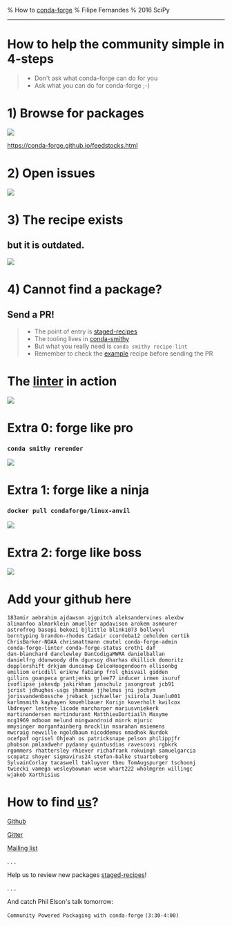 % How to [conda-forge](https://conda-forge.github.io/)
% Filipe Fernandes
% 2016 SciPy

---

# How to help the community simple in 4-steps

> - Don't ask what conda-forge can do for you
> - Ask what you can do for conda-forge ;-)

# 1) Browse for packages

![](images/package_list.png)

https://conda-forge.github.io/feedstocks.html

# 2) Open issues

![](images/github_issues.png)

# 3) The recipe exists
## but it is outdated.

![](images/github_maintaince_changes.png)

# 4) Cannot find a package?
## Send a PR!

> - The point of entry is [staged-recipes](https://github.com/conda-forge/staged-recipes)
> - The tooling lives in [conda-smithy](https://github.com/conda-forge/conda-smithy)
> - But what you really need is `conda smithy recipe-lint`
> - Remember to check the [example](https://github.com/conda-forge/staged-recipes/blob/master/recipes/example/meta.yaml) recipe before sending the PR

# The [linter](https://github.com/conda-forge/conda-forge-webservices/tree/master/conda_forge_webservices) in action

![](images/github_linter.png)


# Extra 0: forge like pro
### `conda smithy rerender`

![](images/github_rerender.png)


# Extra 1: forge like a ninja
### `docker pull condaforge/linux-anvil`

![](images/docker.png)

# Extra 2: forge like boss

![](images/hackpad.png)

# Add your github here

```shell
183amir aebrahim ajdawson ajgpitch aleksandervines alexbw
alimanfoo almarklein amueller apdavison arokem asmeurer
astrofrog basepi bekozi bjlittle blink1073 bollwyvl
borntyping brandon-rhodes Cadair ccordoba12 ceholden certik
ChrisBarker-NOAA chrismattmann cmutel conda-forge-admin
conda-forge-linter conda-forge-status croth1 daf
dan-blanchard danclewley DanCodigaMWRA danielballan
danielfrg ddunwoody dfm dgursoy dharhas dkillick domoritz
dopplershift drkjam duncanwp EelcoHoogendoorn ellisonbg
emiliom ericdill eriknw fabianp frol ghisvail gidden
gillins goanpeca grantjenks grlee77 inducer irmen isuruf
ivoflipse jakevdp jakirkham janschulz jasongrout jcb91
jcrist jdhughes-usgs jhamman jjhelmus jni jochym
jorisvandenbossche jreback jschueller jsiirola Juanlu001
karlmsmith kayhayen kmuehlbauer Korijn koverholt kwilcox
lbdreyer lesteve licode marcharper mariusvniekerk
martinandersen martindurant MatthieuDartiailh Maxyme
mcg1969 mdboom melund mingwandroid minrk mjuric
mmysinger morganfainberg mrocklin msarahan msiemens
mwcraig newville ngoldbaum nicoddemus nmadhok Nurdok
ocefpaf ogrisel Ohjeah os patricksnape pelson philippjfr
phobson pmlandwehr pydanny quintusdias ravescovi rgbkrk
rgommers rhattersley rhiever richafrank rokuingh samuelgarcia
scopatz shoyer sigmavirus24 stefan-balke stuarteberg
SylvainCorlay tacaswell takluyver tbeu TomAugspurger tschoonj
twiecki vamega wesleybowman wesm whart222 wholmgren willingc
wjakob Xarthisius
```

# How to find [us](https://github.com/orgs/conda-forge/people)?

[Github](https://github.com/conda-forge)

[Gitter](https://gitter.im/conda-forge/conda-forge.github.io)

[Mailing list](https://groups.google.com/forum/#!forum/conda-forge)

. . .

Help us to review new packages [staged-recipes](https://github.com/conda-forge/staged-recipes)!

. . .

And catch Phil Elson's talk tomorrow:

`Community Powered Packaging with conda-forge`
`(3:30-4:00)`
